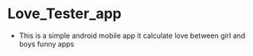 # Love_Tester_app
- This is a simple android mobile app it calculate love between girl and boys  funny apps
